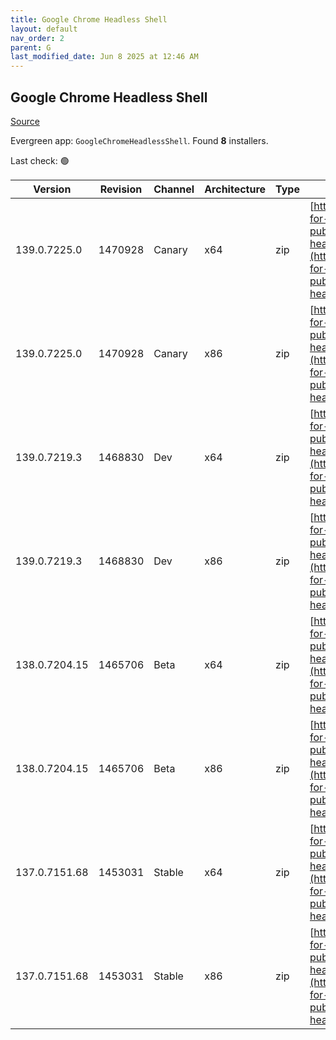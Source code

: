 ```yaml
---
title: Google Chrome Headless Shell
layout: default
nav_order: 2
parent: G
last_modified_date: Jun 8 2025 at 12:46 AM
---
```


## Google Chrome Headless Shell

[Source](https://googlechromelabs.github.io/chrome-for-testing/)

Evergreen app: `GoogleChromeHeadlessShell`. Found **8** installers.

Last check: 🟢

| Version       | Revision | Channel | Architecture | Type | URI                                                                                                                                                                                                                          |
| ------------- | -------- | ------- | ------------ | ---- | ---------------------------------------------------------------------------------------------------------------------------------------------------------------------------------------------------------------------------- |
| 139.0.7225.0  | 1470928  | Canary  | x64          | zip  | [https://storage.googleapis.com/chrome-for-testing-public/139.0.7225.0/win64/chrome-headless-shell-win64.zip](https://storage.googleapis.com/chrome-for-testing-public/139.0.7225.0/win64/chrome-headless-shell-win64.zip)   |
| 139.0.7225.0  | 1470928  | Canary  | x86          | zip  | [https://storage.googleapis.com/chrome-for-testing-public/139.0.7225.0/win32/chrome-headless-shell-win32.zip](https://storage.googleapis.com/chrome-for-testing-public/139.0.7225.0/win32/chrome-headless-shell-win32.zip)   |
| 139.0.7219.3  | 1468830  | Dev     | x64          | zip  | [https://storage.googleapis.com/chrome-for-testing-public/139.0.7219.3/win64/chrome-headless-shell-win64.zip](https://storage.googleapis.com/chrome-for-testing-public/139.0.7219.3/win64/chrome-headless-shell-win64.zip)   |
| 139.0.7219.3  | 1468830  | Dev     | x86          | zip  | [https://storage.googleapis.com/chrome-for-testing-public/139.0.7219.3/win32/chrome-headless-shell-win32.zip](https://storage.googleapis.com/chrome-for-testing-public/139.0.7219.3/win32/chrome-headless-shell-win32.zip)   |
| 138.0.7204.15 | 1465706  | Beta    | x64          | zip  | [https://storage.googleapis.com/chrome-for-testing-public/138.0.7204.15/win64/chrome-headless-shell-win64.zip](https://storage.googleapis.com/chrome-for-testing-public/138.0.7204.15/win64/chrome-headless-shell-win64.zip) |
| 138.0.7204.15 | 1465706  | Beta    | x86          | zip  | [https://storage.googleapis.com/chrome-for-testing-public/138.0.7204.15/win32/chrome-headless-shell-win32.zip](https://storage.googleapis.com/chrome-for-testing-public/138.0.7204.15/win32/chrome-headless-shell-win32.zip) |
| 137.0.7151.68 | 1453031  | Stable  | x64          | zip  | [https://storage.googleapis.com/chrome-for-testing-public/137.0.7151.68/win64/chrome-headless-shell-win64.zip](https://storage.googleapis.com/chrome-for-testing-public/137.0.7151.68/win64/chrome-headless-shell-win64.zip) |
| 137.0.7151.68 | 1453031  | Stable  | x86          | zip  | [https://storage.googleapis.com/chrome-for-testing-public/137.0.7151.68/win32/chrome-headless-shell-win32.zip](https://storage.googleapis.com/chrome-for-testing-public/137.0.7151.68/win32/chrome-headless-shell-win32.zip) |
